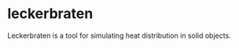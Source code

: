 leckerbraten
============

Leckerbraten is a tool for simulating heat distribution in solid objects.